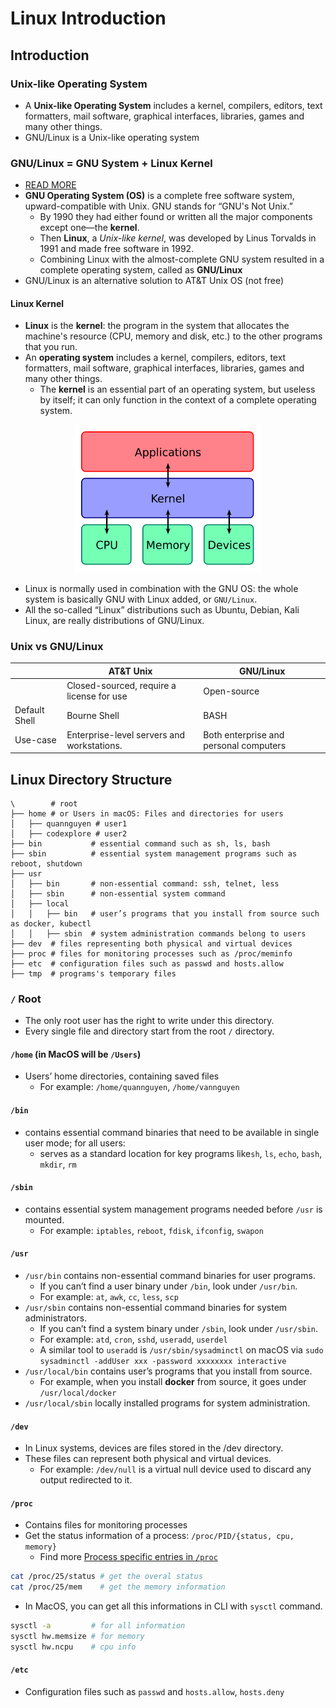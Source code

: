 # Linux Introduction

## Introduction

### Unix-like Operating System

- A **Unix-like Operating System** includes a kernel, compilers, editors, text formatters, mail software, graphical interfaces, libraries, games and many other things.
- GNU/Linux is a Unix-like operating system

### GNU/Linux = GNU System + Linux Kernel

- [READ MORE](https://www.gnu.org/gnu/linux-and-gnu.en.html)
- **GNU Operating System (OS)** is a complete free software system, upward-compatible with Unix. GNU stands for “GNU's Not Unix.”
  - By 1990 they had either found or written all the major components except one—the **kernel**.
  - Then **Linux**, a _Unix-like kernel_, was developed by Linus Torvalds in 1991 and made free software in 1992.
  - Combining Linux with the almost-complete GNU system resulted in a complete operating system, called as **GNU/Linux**
- GNU/Linux is an alternative solution to AT&T Unix OS (not free)

#### Linux Kernel

- **Linux** is the **kernel**: the program in the system that allocates the machine's resource (CPU, memory and disk, etc.) to the other programs that you run.
- An **operating system** includes a kernel, compilers, editors, text formatters, mail software, graphical interfaces, libraries, games and many other things.
  - The **kernel** is an essential part of an operating system, but useless by itself; it can only function in the context of a complete operating system.

<p align="center"><img src="../../assets/img/kernel_layout.png" width=300/></p>

- Linux is normally used in combination with the GNU OS: the whole system is basically GNU with Linux added, or `GNU/Linux`.
- All the so-called “Linux” distributions such as Ubuntu, Debian, Kali Linux, are really distributions of GNU/Linux.

### Unix vs GNU/Linux

|               | AT&T Unix                                  | GNU/Linux                              |
| ------------- | ------------------------------------------ | -------------------------------------- |
|               | Closed-sourced, require a license for use  | Open-source                            |
| Default Shell | Bourne Shell                               | BASH                                   |
| Use-case      | Enterprise-level servers and workstations. | Both enterprise and personal computers |

## Linux Directory Structure

```shell
\        # root
├── home # or Users in macOS: Files and directories for users
│   ├── quannguyen # user1
│   ├── codexplore # user2
├── bin           # essential command such as sh, ls, bash
├── sbin          # essential system management programs such as reboot, shutdown
├── usr
│   ├── bin       # non-essential command: ssh, telnet, less
│   ├── sbin      # non-essential system command
│   ├── local
│   │   ├── bin   # user’s programs that you install from source such as docker, kubectl
│   │   ├── sbin  # system administration commands belong to users
├── dev  # files representing both physical and virtual devices
├── proc # files for monitoring processes such as /proc/meminfo
├── etc  # configuration files such as passwd and hosts.allow
├── tmp  # programs's temporary files
```

### `/` Root

- The only root user has the right to write under this directory.
- Every single file and directory start from the root `/` directory.

#### `/home` (in MacOS will be `/Users`)

- Users’ home directories, containing saved files
  - For example: `/home/quannguyen`, `/home/vannguyen`

#### `/bin`

- contains essential command binaries that need to be available in single user mode; for all users:
  - serves as a standard location for key programs like`sh`, `ls`, `echo`, `bash`, `mkdir`, `rm`

#### `/sbin`

- contains essential system management programs needed before `/usr` is mounted.
  - For example: `iptables`, `reboot`, `fdisk`, `ifconfig`, `swapon`

#### `/usr`

- `/usr/bin` contains non-essential command binaries for user programs.
  - If you can’t find a user binary under `/bin`, look under `/usr/bin`.
  - For example: `at`, `awk`, `cc`, `less`, `scp`
- `/usr/sbin` contains non-essential command binaries for system administrators.
  - If you can’t find a system binary under `/sbin`, look under `/usr/sbin`.
  - For example: `atd`, `cron`, `sshd`, `useradd`, `userdel`
  - A similar tool to `useradd` is `/usr/sbin/sysadminctl` on macOS via `sudo sysadminctl -addUser xxx -password xxxxxxxx interactive`
- `/usr/local/bin` contains user’s programs that you install from source.
  - For example, when you install **docker** from source, it goes under `/usr/local/docker`
- `/usr/local/sbin` locally installed programs for system administration.

#### `/dev`

- In Linux systems, devices are files stored in the /dev directory.
- These files can represent both physical and virtual devices.
  - For example: `/dev/null` is a virtual null device used to discard any output redirected to it.

#### `/proc`

- Contains files for monitoring processes
- Get the status information of a process: `/proc/PID/{status, cpu, memory}`
  - Find more [Process specific entries in `/proc`](https://www.kernel.org/doc/html/latest/filesystems/proc.html)

```bash
cat /proc/25/status # get the overal status
cat /proc/25/mem    # get the memory information
```

- In MacOS, you can get all this informations in CLI with `sysctl` command.

```bash
sysctl -a         # for all information
sysctl hw.memsize # for memory
sysctl hw.ncpu    # cpu info
```

#### `/etc`

- Configuration files such as
  `passwd` and `hosts.allow`, `hosts.deny`
